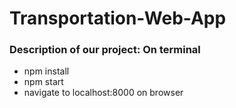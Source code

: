 # Transportation-Web-App

### Description of our project: On terminal
- npm install
- npm start
- navigate to localhost:8000 on browser
